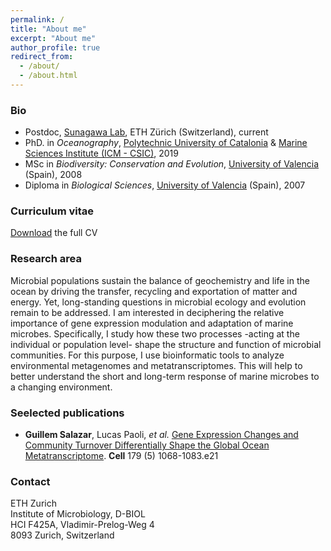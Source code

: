 ```yaml
---
permalink: /
title: "About me"
excerpt: "About me"
author_profile: true
redirect_from: 
  - /about/
  - /about.html
---
```


### Bio

- Postdoc, [Sunagawa Lab](https://micro.biol.ethz.ch/research/sunagawa.html), ETH Zürich (Switzerland), current
- PhD. in *Oceanography*, [Polytechnic University of Catalonia](https://www.upc.edu/en?set_language=en) & [Marine Sciences Institute (ICM - CSIC)](http://www.icm.csic.es/?q=en), 2019
- MSc in *Biodiversity: Conservation and Evolution*, [University of Valencia](https://www.uv.es/uvweb/college/en/university-valencia-1285845048380.html) (Spain), 2008
- Diploma in *Biological Sciences*, [University of Valencia](https://www.uv.es/uvweb/college/en/university-valencia-1285845048380.html) (Spain), 2007

### Curriculum vitae

[Download](../_update_cv_and_pubs/cv.pdf) the full CV

### Research area

Microbial populations sustain the balance of geochemistry and life in the ocean by driving the transfer, recycling and exportation of matter and energy. Yet, long-​standing questions in microbial ecology and evolution remain to be addressed. I am interested in deciphering the relative importance of gene expression modulation and adaptation of marine microbes. Specifically, I study how these two processes -​acting at the individual or population level-​ shape the structure and function of microbial communities. For this purpose, I use bioinformatic tools to analyze environmental metagenomes and metatranscriptomes. This will help to better understand the short and long-​term response of marine microbes to a changing environment.

### Seelected publications

- **Guillem Salazar**, Lucas Paoli, *et al.* [Gene Expression Changes and Community Turnover Differentially Shape the Global Ocean Metatranscriptome](http://dx.doi.org/10.1016/j.cell.2019.10.014). **Cell** 179 (5) 1068-1083.e21

### Contact

ETH Zurich  
Institute of Microbiology, D-BIOL  
HCI F425A, Vladimir-Prelog-Weg 4  
8093 Zurich, Switzerland